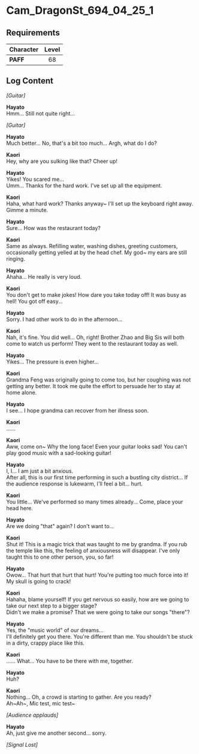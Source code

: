 # Cam_DragonSt_694_04_25_1
## Requirements
|Character|Level|
|---------|:---:|
|**PAFF** | 68  |

## Log Content
*\[Guitar\]*

**Hayato**<br>
Hmm... Still not quite right...

*\[Guitar\]*

**Hayato**<br>
Much better... No, that's a bit too much... Argh, what do I do?

**Kaori**<br>
Hey, why are you sulking like that? Cheer up!

**Hayato**<br>
Yikes! You scared me...<br>
Umm... Thanks for the hard work. I've set up all the equipment.

**Kaori**<br>
Haha, what hard work? Thanks anyway\~ I'll set up the keyboard right away. Gimme a minute.

**Hayato**<br>
Sure... How was the restaurant today?

**Kaori**<br>
Same as always. Refilling water, washing dishes, greeting customers, occasionally getting yelled at by the head chef. My god\~ my ears are still ringing.

**Hayato**<br>
Ahaha... He really is very loud.

**Kaori**<br>
You don't get to make jokes! How dare you take today off! It was busy as hell! You got off easy...

**Hayato**<br>
Sorry. I had other work to do in the afternoon...

**Kaori**<br>
Nah, it's fine. You did well... Oh, right! Brother Zhao and Big Sis will both come to watch us perform! They went to the restaurant today as well.

**Hayato**<br>
Yikes... The pressure is even higher...

**Kaori**<br>
Grandma Feng was originally going to come too, but her coughing was not getting any better. It took me quite the effort to persuade her to stay at home alone.

**Hayato**<br>
I see... I hope grandma can recover from her illness soon.

**Kaori**<br>
......

**Kaori**<br>
Aww, come on\~ Why the long face! Even your guitar looks sad! You can't play good music with a sad\-looking guitar!

**Hayato**<br>
I, I... I am just a bit anxious.<br>
After all, this is our first time performing in such a bustling city district... If the audience response is lukewarm, I'll feel a bit... hurt.

**Kaori**<br>
You little... We've performed so many times already... Come, place your head here.

**Hayato**<br>
Are we doing "that" again? I don't want to...

**Kaori**<br>
Shut it! This is a magic trick that was taught to me by grandma. If you rub the temple like this, the feeling of anxiousness will disappear. I've only taught this to one other person, you, so far!

**Hayato**<br>
Owow... That hurt that hurt that hurt! You're putting too much force into it! My skull is going to crack!

**Kaori**<br>
Hahaha, blame yourself! If you get nervous so easily, how are we going to take our next step to a bigger stage? <br>
Didn't we make a promise? That we were going to take our songs "there"?

**Hayato**<br>
Yes, the "music world" of our dreams... <br>
I'll definitely get you there. You're different than me. You shouldn't be stuck in a dirty, crappy place like this.

**Kaori**<br>
...... What... You have to be there with me, together.

**Hayato**<br>
Huh?

**Kaori**<br>
Nothing... Oh, a crowd is starting to gather. Are you ready?<br>
Ah\~Ah\~, Mic test, mic test\~

*\[Audience applauds\]*

**Hayato**<br>
Ah, just give me another second... sorry.

*[Signal Lost]*
